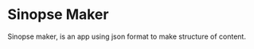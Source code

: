 Sinopse Maker
=============

Sinopse maker, is an app using json format to make structure of content.
